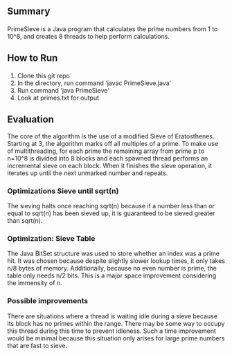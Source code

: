 ## Summary

#### 
PrimeSieve is a Java program that calculates the prime numbers from 1 to 10^8, and creates 8 threads to help perform calculations.

## How to Run
#### 
1. Clone this git repo
2. In the directory, run command
'javac PrimeSieve.java'
3. Run command 'java PrimeSieve'
4. Look at primes.txt for output

## Evaluation
The core of the algorithm is the use of a modified Sieve of Eratosthenes. Starting at 3, the algorithm marks off all multiples of a prime. To make use of multithreading, for each prime the remaining array from prime p to n=10^8 is divided into 8 blocks and each spawned thread performs an incremental sieve on each block. When it finishes the sieve operation, it iterates up until the next unmarked number and repeats.

### Optimizations Sieve until sqrt(n)
The sieving halts once reaching sqrt(n) because if a number less than or equal to sqrt(n) has been sieved up, it is guaranteed to be sieved greater than sqrt(n).

### Optimization: Sieve Table 
The Java BitSet structure was used to store whether an index was a prime hit. It was chosen because despite slightly slower lookup times, it only takes n/8 bytes of memory. Additionally, because no even number is prime, the table only needs n/2 bits. This is a major space improvement considering the immensity of n. 

### Possible improvements
There are situations where a thread is waiting idle during a sieve because its block has no primes within the range. There may be some way to occupy this thread during this time to prevent idleness. Such a time improvement would be minimal because this situation only arises for large prime numbers that are fast to sieve.

